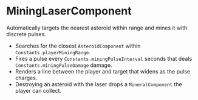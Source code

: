 # MiningLaserComponent

Automatically targets the nearest asteroid within range and mines it with
discrete pulses.

- Searches for the closest `AsteroidComponent` within
  `Constants.playerMiningRange`.
- Fires a pulse every `Constants.miningPulseInterval` seconds that deals
  `Constants.miningPulseDamage` damage.
- Renders a line between the player and target that widens as the pulse
  charges.
- Destroying an asteroid with the laser drops a `MineralComponent` the player
  can collect.
